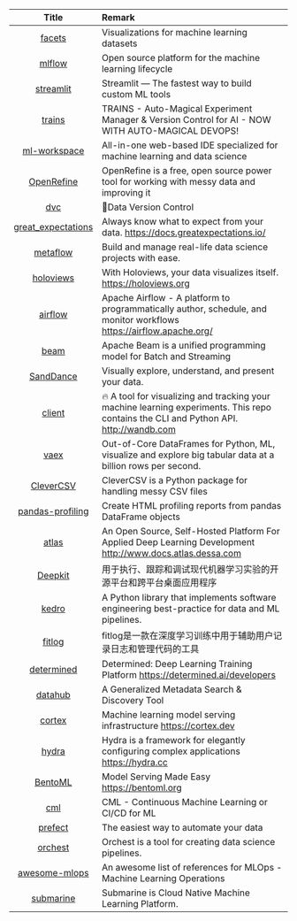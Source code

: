 | Title | Remark |
| :----: | :---- |
| [facets](https://github.com/pair-code/facets)|Visualizations for machine learning datasets |
|[mlflow](https://github.com/mlflow/mlflow)|Open source platform for the machine learning lifecycle |
|[streamlit](https://github.com/streamlit/streamlit)|Streamlit — The fastest way to build custom ML tools |
|[trains](https://github.com/allegroai/trains)|TRAINS - Auto-Magical Experiment Manager & Version Control for AI - NOW WITH AUTO-MAGICAL DEVOPS!|
|[ml-workspace](https://github.com/ml-tooling/ml-workspace)|All-in-one web-based IDE specialized for machine learning and data science|
|[OpenRefine](https://github.com/OpenRefine/OpenRefine)|OpenRefine is a free, open source power tool for working with messy data and improving it |
|[dvc](https://github.com/iterative/dvc)|🦉Data Version Control |
|[great_expectations](https://github.com/great-expectations/great_expectations)|Always know what to expect from your data. https://docs.greatexpectations.io/|
|[metaflow](https://github.com/Netflix/metaflow)|Build and manage real-life data science projects with ease.|
|[holoviews](https://github.com/holoviz/holoviews)|With Holoviews, your data visualizes itself. https://holoviews.org|
|[airflow](https://github.com/apache/airflow)|Apache Airflow - A platform to programmatically author, schedule, and monitor workflows https://airflow.apache.org/|
|[beam](https://github.com/apache/beam)|Apache Beam is a unified programming model for Batch and Streaming |
|[SandDance](https://github.com/Microsoft/SandDance)|Visually explore, understand, and present your data. |
|[client](https://github.com/wandb/client)|🔥 A tool for visualizing and tracking your machine learning experiments. This repo contains the CLI and Python API. http://wandb.com|
|[vaex](https://github.com/vaexio/vaex)|Out-of-Core DataFrames for Python, ML, visualize and explore big tabular data at a billion rows per second. |
|[CleverCSV](https://github.com/alan-turing-institute/CleverCSV)|CleverCSV is a Python package for handling messy CSV files|
|[pandas-profiling](https://github.com/pandas-profiling/pandas-profiling)|Create HTML profiling reports from pandas DataFrame objects|
|[atlas](https://github.com/dessa-oss/atlas)|An Open Source, Self-Hosted Platform For Applied Deep Learning Development http://www.docs.atlas.dessa.com|
|[Deepkit](https://www.weibo.com/mygroups?gid=3769648463997301&wvr=6&leftnav=1#1586863955908)|用于执行、跟踪和调试现代机器学习实验的开源平台和跨平台桌面应用程序|
|[kedro](https://github.com/quantumblacklabs/kedro)|A Python library that implements software engineering best-practice for data and ML pipelines. |
|[fitlog](https://github.com/fastnlp/fitlog)|fitlog是一款在深度学习训练中用于辅助用户记录日志和管理代码的工具|
|[determined](https://github.com/determined-ai/determined)|Determined: Deep Learning Training Platform https://determined.ai/developers|
|[datahub](https://github.com/linkedin/datahub)|A Generalized Metadata Search & Discovery Tool|
|[cortex](https://github.com/cortexlabs/cortex)|Machine learning model serving infrastructure https://cortex.dev|
|[hydra](https://github.com/facebookresearch/hydra)|Hydra is a framework for elegantly configuring complex applications https://hydra.cc|
|[BentoML](https://github.com/bentoml/BentoML)|Model Serving Made Easy https://bentoml.org|
|[cml](https://github.com/iterative/cml)|CML - Continuous Machine Learning or CI/CD for ML|
|[prefect](https://github.com/PrefectHQ/prefect)|The easiest way to automate your data|
|[orchest](https://github.com/orchest/orchest)|Orchest is a tool for creating data science pipelines.|
|[awesome-mlops](https://github.com/visenger/awesome-mlops)|An awesome list of references for MLOps - Machine Learning Operations|
|[submarine](https://github.com/apache/submarine)|Submarine is Cloud Native Machine Learning Platform.|